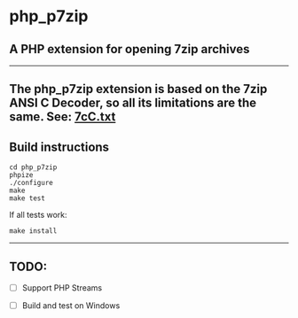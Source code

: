 # php_p7zip
## A PHP extension for opening 7zip archives
---
The php_p7zip extension is based on the 7zip ANSI C Decoder, so all its limitations are the same.
See: [7cC.txt](https://github.com/corona-systems/lzma-sdk/blob/master/DOC/7zC.txt)
---
## Build instructions
```
cd php_p7zip
phpize
./configure
make
make test
```
If all tests work:
```
make install
```
---
## TODO:

* [ ] Support PHP Streams
* [ ] Build and test on Windows

